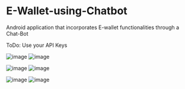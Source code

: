 
# E-Wallet-using-Chatbot
Android application that incorporates E-wallet functionalities through a Chat-Bot

ToDo: Use your API Keys

![image](https://user-images.githubusercontent.com/17126310/46610288-f20e8100-cb27-11e8-80f7-a24245115ef8.png)    ![image](https://user-images.githubusercontent.com/17126310/46610299-f8046200-cb27-11e8-88ef-70d4b61d9598.png)

![image](https://user-images.githubusercontent.com/17126310/46610305-fcc91600-cb27-11e8-879c-d83b0d7b53c3.png) ![image](https://user-images.githubusercontent.com/17126310/46610310-02bef700-cb28-11e8-8773-0c89181320ed.png)

![image](https://user-images.githubusercontent.com/17126310/46610316-094d6e80-cb28-11e8-8dbb-976020c68070.png)  ![image](https://user-images.githubusercontent.com/17126310/46610321-0ce0f580-cb28-11e8-9ef2-9ffcf54e056c.png)
